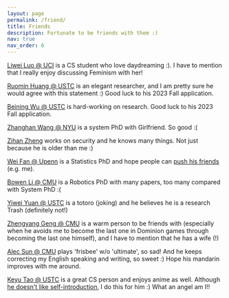 ```yaml
---
layout: page
permalink: /friend/
title: Friends
description: Fortunate to be friends with them :)
nav: true
nav_order: 6
---
```



[Liwei Luo @ UCI](https://loliw.moe/) is a CS student who love daydreaming :). I have to mention that I really enjoy discussing Feminism with her!

[Ruomin Huang @ USTC](https://fockee.github.io/) is an elegant researcher, and I am pretty sure he would agree with this statement :) Good luck to his 2023 Fall application.

[Beining Wu @ USTC](https://beiningwu7.github.io/) is hard-working on research. Good luck to his 2023 Fall application.

[Zhanghan Wang @ NYU](https://rabbitwhite1.github.io/) is a system PhD with Girlfriend. So good :(

[Zihan Zheng](https://zhengzihan.com/) works on security and he knows many things. Not just because he is older than me :)

[Wei Fan @ Upenn](http://home.ustc.edu.cn/~luke2001/) is a Statistics PhD and hope people can [push his friends](http://home.ustc.edu.cn/~luke2001/push.html) (e.g. me).

[Bowen Li @ CMU](https://jaraxxus-me.github.io/) is a Robotics PhD with many papers, too many compared with System PhD :(

[Yiwei Yuan @ USTC](https://yyw.moe/) is a totoro (joking) and he believes he is a research Trash (definitely not!)

[Zhengyang Geng @ CMU](https://gsunshine.github.io/) is a warm person to be friends with (especially when he avoids me to become the last one in Dominion games through becoming the last one himself), and I have to mention that he has a wife (!)

[Alec Sun @ CMU]() plays 'frisbee' w/o 'ultimate', so sad! And he keeps correcting my English speaking and writing, so sweet :) Hope his mandarin improves with me around.

[Keyu Tao @ USTC](https://www.taoky.moe/) is a great CS person and enjoys anime as well. Although [he doesn't like self-introduction](https://blog.taoky.moe/about/), I do this for him :) What an angel am I!!
